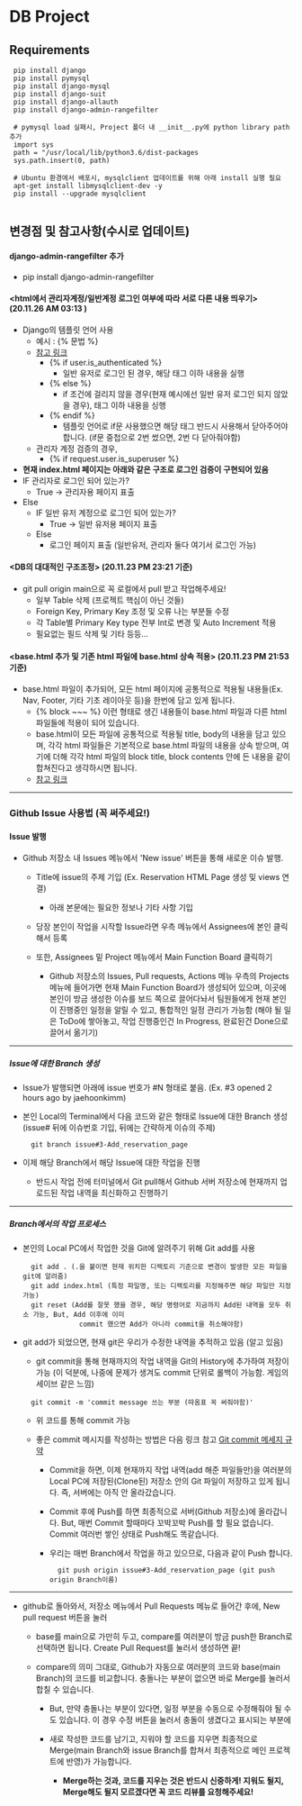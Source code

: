 # DB Project
## Requirements
```terminal
 pip install django
 pip install pymysql
 pip install django-mysql
 pip install django-suit
 pip install django-allauth
 pip install django-admin-rangefilter
 
 # pymysql load 실패시, Project 폴더 내 __init__.py에 python library path 추가
 import sys
 path = "/usr/local/lib/python3.6/dist-packages
 sys.path.insert(0, path)
 
 # Ubuntu 환경에서 배포시, mysqlclient 업데이트를 위해 아래 install 실행 필요
 apt-get install libmysqlclient-dev -y
 pip install --upgrade mysqlclient
 
```
## 변경점 및 참고사항(수시로 업데이트)  
#### django-admin-rangefilter 추가  
- pip install django-admin-rangefilter
#### <html에서 관리자계정/일반계정 로그인 여부에 따라 서로 다른 내용 띄우기> (20.11.26 AM 03:13 )
- Django의 템플릿 언어 사용
  - 예시 : {% 문법 %}  
  - [참고 링크](https://velog.io/@hidaehyunlee/Django-%ED%85%9C%ED%94%8C%EB%A6%BF-%EC%96%B8%EC%96%B4)  
    - {% if user.is_authenticated %}
      - 일반 유저로 로그인 된 경우, 해당 태그 이하 내용을 실행
    - {% else %}  
      - if 조건에 걸리지 않을 경우(현재 예시에선 일반 유저 로그인 되지 않았을 경우), 태그 이하 내용을 싱행
    - {% endif %}
      - 템플릿 언어로 if문 사용했으면 해당 태그 반드시 사용해서 닫아주어야 합니다. (if문 중첩으로 2번 썼으면, 2번 다 닫아줘야함)
  - 관리자 계정 검증의 경우,
    - {% if request.user.is_superuser %} 
- __현재 index.html 페이지는 아래와 같은 구조로 로그인 검증이 구현되어 있음__
- IF 관리자로 로그인 되어 있는가?
  - True -> 관리자용 페이지 표출
- Else
  - IF 일반 유저 계정으로 로그인 되어 있는가?
    - True -> 일반 유저용 페이지 표출
  - Else
    - 로그인 페이지 표출 (일반유저, 관리자 둘다 여기서 로그인 가능)
    
#### <DB의 대대적인 구조조정> (20.11.23 PM 23:21 기준)
- git pull origin main으로 꼭 로컬에서 pull 받고 작업해주세요!  
  - 일부 Table 삭제 (프로젝트 핵심이 아닌 것들)  
  - Foreign Key, Primary Key 조정 및 오류 나는 부분들 수정  
  - 각 Table별 Primary Key type 전부 Int로 변경 및 Auto Increment 적용  
  - 필요없는 필드 삭제 및 기타 등등...  
#### <base.html 추가 및 기존 html 파일에 base.html 상속 적용> (20.11.23 PM 21:53 기준)
- base.html 파일이 추가되어, 모든 html 페이지에 공통적으로 적용될 내용들(Ex. Nav, Footer, 기타 기초 레이아웃 등)을 한번에 담고 있게 됩니다.
  - {% block ~~~ %} 이런 형태로 생긴 내용들이 base.html 파일과 다른 html 파일들에 적용이 되어 있습니다.
  - base.html이 모든 파일에 공통적으로 적용될 title, body의 내용을 담고 있으며, 각각 html 파일들은 기본적으로 base.html 파일의 내용을 상속 받으며, 여기에 더해 각각 html 파일의 block title, block contents 안에 든 내용을 같이 합쳐진다고 생각하시면 됩니다. 
  - [참고 링크](https://pyrois.tistory.com/7)
----------
### Github Issue 사용법 (꼭 써주세요!)
#### Issue 발행
- Github 저장소 내 Issues 메뉴에서 'New issue' 버튼을 통해 새로운 이슈 발행. 

  - Title에 issue의 주제 기입 (Ex. Reservation HTML Page 생성 및 views 연결)
    - 아래 본문에는 필요한 정보나 기타 사항 기입
    
  - 당장 본인이 작업을 시작할 Issue라면 우측 메뉴에서 Assignees에 본인 클릭해서 등록
  
  - 또한, Assignees 밑 Project 메뉴에서 Main Function Board 클릭하기 
    - Github 저장소의 Issues, Pull requests, Actions 메뉴 우측의 Projects 메뉴에 들어가면 현재 Main Function Board가 생성되어 있으며, 이곳에 본인이 방금 생성한 이슈를 보드 쪽으로 끌어다놔서 팀원들에게 현재 본인이 진행중인 일정을 알릴 수 있고, 통합적인 일정 관리가 가능함 (해야 될 일은 ToDo에 쌓아놓고, 작업 진행중인건 In Progress, 완료된건 Done으로 끌어서 옮기기)
----------
##### Issue에 대한 Branch 생성
- Issue가 발행되면 아래에 issue 번호가 #N 형태로 붙음. (Ex. #3 opened 2 hours ago by jaehoonkimm)

- 본인 Local의 Terminal에서 다음 코드와 같은 형태로 Issue에 대한 Branch 생성 (issue# 뒤에 이슈번호 기입, 뒤에는 간략하게 이슈의 주제)
  ```terminal
    git branch issue#3-Add_reservation_page
  ```
- 이제 해당 Branch에서 해당 Issue에 대한 작업을 진행
  - 반드시 작업 전에 터미널에서 Git pull해서 Github 서버 저장소에 현재까지 업로드된 작업 내역을 최신화하고 진행하기
---------- 
##### Branch에서의 작업 프로세스
- 본인의 Local PC에서 작업한 것을 Git에 알려주기 위해 Git add를 사용
  ```terminal
    git add . (.을 붙이면 현재 위치한 디렉토리 기준으로 변경이 발생한 모든 파일을 git에 알려줌)
    git add index.html (특정 파일명, 또는 디렉토리를 지정해주면 해당 파일만 지정 가능)
    git reset (Add를 잘못 했을 경우, 해당 명령어로 지금까지 Add된 내역을 모두 취소 가능, But, Add 이후에 이미 
                commit 했으면 Add가 아니라 commit을 취소해야함)
  ```
  
- git add가 되었으면, 현재 git은 우리가 수정한 내역을 추적하고 있음 (알고 있음)
  - git commit을 통해 현재까지의 작업 내역을 Git의 History에 추가하여 저장이 가능 (이 덕분에, 나중에 문제가 생겨도 commit 단위로 롤백이 가능함. 게임의 세이브 같은 느낌)
  ```terminal
    git commit -m 'commit message 쓰는 부분 (따옴표 꼭 써줘야함)'
  ```
  
  - 위 코드를 통해 commit 가능
  
  - 좋은 commit 메시지를 작성하는 방법은 다음 링크 참고 [Git commit 메세지 규약](https://medium.com/hashbox/git-commit-%EB%A9%94%EC%84%B8%EC%A7%80-%EA%B7%9C%EC%B9%99-conventional-commits-71710f7f53c/)
  
    - Commit을 하면, 이제 현재까지 작업 내역(add 해준 파일들만)을 여러분의 Local PC에 저장된(Clone된) 저장소 안의 Git 파일이 저장하고 있게 됩니다. 즉, 서버에는 아직 안 올라갔습니다.
    - Commit 후에 Push를 하면 최종적으로 서버(Github 저장소)에 올라갑니다. But, 매번 Commit 할때마다 꼬박꼬박 Push를 할 필요 없습니다. Commit 여러번 쌓인 상태로 Push해도 똑같습니다.
    
    - 우리는 매번 Branch에서 작업을 하고 있으므로, 다음과 같이 Push 합니다.
      ```terminal
        git push origin issue#3-Add_reservation_page (git push origin Branch이름)
      ```
-------------
- github로 돌아와서, 저장소 메뉴에서 Pull Requests 메뉴로 들어간 후에, New pull request 버튼을 눌러 
  - base를 main으로 가만히 두고, compare를 여러분이 방금 push한 Branch로 선택하면 됩니다. Create Pull Request를 눌러서 생성하면 끝!
  - compare의 의미 그대로, Github가 자동으로 여러분의 코드와 base(main Branch)의 코드를 비교합니다. 충돌나는 부분이 없으면 바로 Merge를 눌러서 합칠 수 있습니다.
  
    - But, 만약 충돌나는 부분이 있다면, 일정 부분을 수동으로 수정해줘야 될 수도 있습니다. 이 경우 수정 버튼을 눌러서 충돌이 생겼다고 표시되는 부분에
    - 새로 작성한 코드를 남기고, 지워야 할 코드를 지우면 최종적으로 Merge(main Branch와 issue Branch를 합쳐서 최종적으로 메인 프로젝트에 반영)가 가능합니다.
    
      - __Merge하는 것과, 코드를 지우는 것은 반드시 신중하게! 지워도 될지, Merge해도 될지 모르겠다면 꼭 코드 리뷰를 요청해주세요!__
